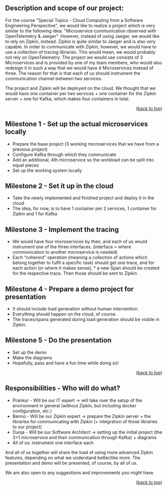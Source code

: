 <!-- DESCRIPTION -->
## Description and scope of our project:

For the course "Special Topics - Cloud Computing from a Software Engineering Perspective", we would like to realize a project which is very similar to the following idea: "Microservice communication observed with OpenTelemetry & Jaeger". However, instead of using Jaeger, we would like to rely on Zipkin, instead. Zipkin is quite similar to Jaeger and is also very capable. In order to communicate with Zipkin, however, we would have to use a collection of tracing libraries. This would mean, we would probably not rely on OpenTelemetry. The project we would use consists of 3 Microservices and is provided by one of my team members, who would also redesign it in such a way that we would have 4 Microservices instead of three. The reason for that is that each of us should instrument the communication channel between two services.

The project and Zipkin will be deployed on the cloud. We thought that we would have one container per two services + one container for the Zipkin server + one for Kafka, which makes four containers in total. 
<p align="right">(<a href="#readme-top">back to top</a>)</p>

<!-- MILESTONES -->
## Milestone 1 - Set up the actual microservices locally 
* Prepare the base project (3 working microservices that we have from a previous project)
* Configure Kafka through which they communicate
* Add an additional, 4th microservice so the workload can be split into equal pieces
* Set up the working system locally

## Milestone 2 - Set it up in the cloud
* Take the newly implemented and finished project and deploy it in the cloud
* The idea, for now, is to have 1 container per 2 services, 1 container for Zipkin and 1 for Kafka

## Milestone 3 - Implement the tracing
* We would have four microservices by then, and each of us would instrument one of the three interfaces. (interface = where communication to another microservice is needed)
* Each “coherent” operation (meaning a collection of actions which belong together to fulfil a specific task) should get one trace, and for each action (or where it makes sense), * a new Span should be created for the respective trace. Then those should be sent to Zipkin

## Milestone 4 - Prepare a demo project for presentation
* It should include load generation without human intervention.
* Everything should happen on the cloud, of course.
* The traces/spans generated during load generation should be visible in Zipkin. 

## Milestone 5 - Do the presentation
* Set up the demo
* Make the diagrams
* Hopefully, pass and have a fun time while doing so!
<p align="right">(<a href="#readme-top">back to top</a>)</p>

<!-- RESPONSIBILITIES -->
## Responsibilities - Who will do what?
* Prankur - Will be our IT expert -> will take over the setup of the environment in general (without Zipkin, but including docker configuration, etc.)
* Benno - Will be our Zipkin expert -> prepare the Zipkin server + the libraries for communicating with Zipkin (+ integration of those libraries to our project)
* Dunja - Will be our Software Architect -> setting up the initial project (the 3+1 microservice and their communication through Kafka) + diagrams
* All of us: instrument one interface each

And all of us together will share the load of using more advanced Zipkin features, depending on what we understand better/like more. The presentation and demo will be presented, of course, by all of us.

We are also open to any suggestions and improvements you might have.

<p align="right">(<a href="#readme-top">back to top</a>)</p>
